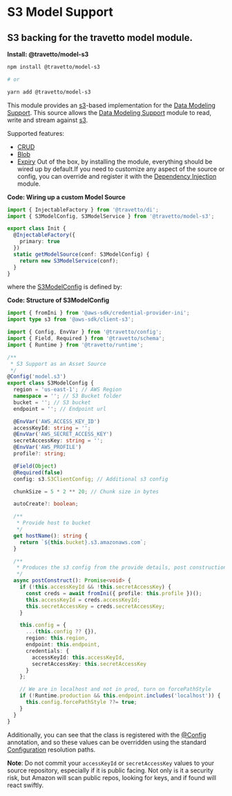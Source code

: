 <!-- This file was generated by @travetto/doc and should not be modified directly -->
<!-- Please modify https://github.com/travetto/travetto/tree/main/module/model-s3/DOC.tsx and execute "npx trv doc" to rebuild -->
# S3 Model Support

## S3 backing for the travetto model module.

**Install: @travetto/model-s3**
```bash
npm install @travetto/model-s3

# or

yarn add @travetto/model-s3
```

This module provides an [s3](https://aws.amazon.com/documentation/s3/)-based implementation for the [Data Modeling Support](https://github.com/travetto/travetto/tree/main/module/model#readme "Datastore abstraction for core operations.").  This source allows the [Data Modeling Support](https://github.com/travetto/travetto/tree/main/module/model#readme "Datastore abstraction for core operations.") module to read, write and stream against [s3](https://aws.amazon.com/documentation/s3/). 

Supported features:
   *  [CRUD](https://github.com/travetto/travetto/tree/main/module/model/src/service/crud.ts#L11)
   *  [Blob](https://github.com/travetto/travetto/tree/main/module/model/src/service/blob.ts#L10)
   *  [Expiry](https://github.com/travetto/travetto/tree/main/module/model/src/service/expiry.ts#L11)
Out of the box, by installing the module, everything should be wired up by default.If you need to customize any aspect of the source or config, you can override and register it with the [Dependency Injection](https://github.com/travetto/travetto/tree/main/module/di#readme "Dependency registration/management and injection support.") module.

**Code: Wiring up a custom Model Source**
```typescript
import { InjectableFactory } from '@travetto/di';
import { S3ModelConfig, S3ModelService } from '@travetto/model-s3';

export class Init {
  @InjectableFactory({
    primary: true
  })
  static getModelSource(conf: S3ModelConfig) {
    return new S3ModelService(conf);
  }
}
```

where the [S3ModelConfig](https://github.com/travetto/travetto/tree/main/module/model-s3/src/config.ts#L12) is defined by:

**Code: Structure of S3ModelConfig**
```typescript
import { fromIni } from '@aws-sdk/credential-provider-ini';
import type s3 from '@aws-sdk/client-s3';

import { Config, EnvVar } from '@travetto/config';
import { Field, Required } from '@travetto/schema';
import { Runtime } from '@travetto/runtime';

/**
 * S3 Support as an Asset Source
 */
@Config('model.s3')
export class S3ModelConfig {
  region = 'us-east-1'; // AWS Region
  namespace = ''; // S3 Bucket folder
  bucket = ''; // S3 bucket
  endpoint = ''; // Endpoint url

  @EnvVar('AWS_ACCESS_KEY_ID')
  accessKeyId: string = '';
  @EnvVar('AWS_SECRET_ACCESS_KEY')
  secretAccessKey: string = '';
  @EnvVar('AWS_PROFILE')
  profile?: string;

  @Field(Object)
  @Required(false)
  config: s3.S3ClientConfig; // Additional s3 config

  chunkSize = 5 * 2 ** 20; // Chunk size in bytes

  autoCreate?: boolean;

  /**
   * Provide host to bucket
   */
  get hostName(): string {
    return `${this.bucket}.s3.amazonaws.com`;
  }

  /**
   * Produces the s3 config from the provide details, post construction
   */
  async postConstruct(): Promise<void> {
    if (!this.accessKeyId && !this.secretAccessKey) {
      const creds = await fromIni({ profile: this.profile })();
      this.accessKeyId = creds.accessKeyId;
      this.secretAccessKey = creds.secretAccessKey;
    }

    this.config = {
      ...(this.config ?? {}),
      region: this.region,
      endpoint: this.endpoint,
      credentials: {
        accessKeyId: this.accessKeyId,
        secretAccessKey: this.secretAccessKey
      }
    };

    // We are in localhost and not in prod, turn on forcePathStyle
    if (!Runtime.production && this.endpoint.includes('localhost')) {
      this.config.forcePathStyle ??= true;
    }
  }
}
```

Additionally, you can see that the class is registered with the [@Config](https://github.com/travetto/travetto/tree/main/module/config/src/decorator.ts#L13) annotation, and so these values can be overridden using the standard [Configuration](https://github.com/travetto/travetto/tree/main/module/config#readme "Configuration support") resolution paths.

**Note**: Do not commit your `accessKeyId` or `secretAccessKey` values to your source repository, especially if it is public facing.  Not only is it a security risk, but Amazon will scan public repos, looking for keys, and if found will react swiftly.
